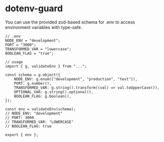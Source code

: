# dotenv-guard

You can use the provided zod-based schema for .env to access environment variables with type-safe.


```
// .env
NODE_ENV = "development";
PORT = "3000";
TRANSFORMED_VAR = "lowercase";
BOOLEAN_FLAG = "true";
```

```
// usage
import { g, validateEnv } from "...";

const schema = g.object({
    NODE_ENV: g.enum(["development", "production", "test"]),
    PORT: g.number(),
    TRANSFORMED_VAR: g.string().transform((val) => val.toUpperCase()),
    OPTIONAL_VAR: g.string().optional(),
    BOOLEAN_FLAG: g.boolean(),
});

const env = validateEnv(schema);
// NODE_ENV: "development"
// PORT: 3000
// TRANSFORMED_VAR: "LOWERCASE"
// BOOLEAN_FLAG: true

export { env };
```
